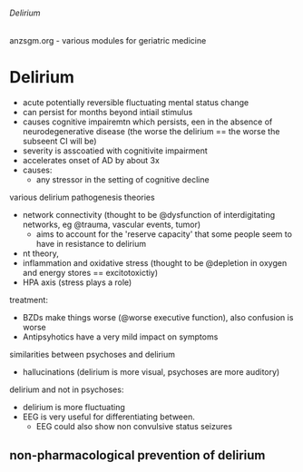 ###### Delirium

anzsgm.org - various modules for geriatric medicine


# Delirium
- acute potentially reversible fluctuating mental status change
- can persist for months beyond intiail stimulus
- causes cognitive impairemtn which persists, een in the absence of neurodegenerative disease (the worse the delirium == the worse the subseent CI will be)
- severity is asscoatied with cognitivite impairment
- accelerates onset of AD by about 3x
- causes:
    + any stressor in the setting of cognitive decline


various delirium pathogenesis theories
- network connectivity (thought to be @dysfunction of interdigitating networks, eg @trauma, vascular events, tumor)
    + aims to account for the 'reserve capacity' that some people seem to have in resistance to delirium 
- nt theory,
- inflammation and oxidative stress (thought to be @depletion in oxygen and energy stores == excitotoxictiy)
- HPA axis (stress plays a role)


treatment: 
- BZDs make things worse (@worse executive function), also confusion is worse
- Antipsyhotics have a very mild impact on symptoms




similarities between psychoses and delirium
- hallucinations (delirium is more visual, psychoses are more auditory)

delirium and not in psychoses:
- delirium is more fluctuating
- EEG is very useful for differentiating between.
    + EEG could also show non convulsive status seizures



non-pharmacological prevention of delirium
- 
